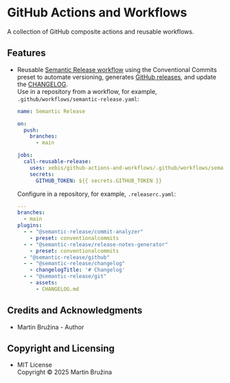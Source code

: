 # GitHub Actions and Workflows

A collection of GitHub composite actions and reusable workflows.

## Features

- Reusable [Semantic Release workflow](.github/workflows/semantic-release.yaml) using the Conventional Commits preset to automate versioning, generates [GitHub releases](https://github.com/xebis/github-actions-and-workflows/releases), and update the [CHANGELOG](CHANGELOG.md).  
  Use in a repository from a workflow, for example, `.github/workflows/semantic-release.yaml`:

  ```yaml
  name: Semantic Release

  on:
    push:
      branches:
        - main

  jobs:
    call-reusable-release:
      uses: xebis/github-actions-and-workflows/.github/workflows/semantic-release.yml@main
      secrets:
        GITHUB_TOKEN: ${{ secrets.GITHUB_TOKEN }}
  ```

  Configure in a repository, for example, `.releaserc.yaml`:

  ```yaml
  ---
  branches:
    - main
  plugins:
    - - "@semantic-release/commit-analyzer"
      - preset: conventionalcommits
    - - "@semantic-release/release-notes-generator"
      - preset: conventionalcommits
    - "@semantic-release/github"
    - - "@semantic-release/changelog"
      - changelogTitle: '# Changelog'
    - - "@semantic-release/git"
      - assets:
        - CHANGELOG.md
  ```

## Credits and Acknowledgments

- Martin Bružina - Author

## Copyright and Licensing

- MIT License  
  Copyright © 2025 Martin Bružina
